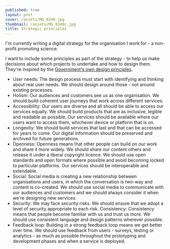 ```yaml
---
published: true
layout: post
cover: /assets/MG_8349.jpg
thumbnail: /assets/MG_8349c.jpg
title: Strategic principles
---
```


I'm currently writing a digital strategy for the organisation I work for - a non-profit promoting science.

I want to include some principles as part of the strategy - to help us make decisions about which projects to undertake and how to design them. They're inspired by the [Government's own design principles](https://www.gov.uk/designprinciples).

- User needs: The design process must start with identifying and thinking about real user needs. We should design around those - not around existing processes.
- Holism: Our audiences and customers see us as one organisation. We should build coherent user journeys that work across different services.
- Accessibility: Our users are diverse and all should be able to access our services equally. We should build products that are as inclusive, legible and readable as possible. Our services should be available where our users want to access them, whichever device or platform that is on.
- Longevity: We should build services that last and that can be accessed for years to come. Our digital information should be preserved and archived for future generations.
- Openness: Openness means that other people can build on our work and share it more widely. We should share our content others and release it under a liberal copyright licence. We should use open standards and open formats where possible and avoid becoming locked to particular platforms. Our services should be interoperable and extendable.
- Social: Social media is creating a new relationship between organisations and users, in which the conversation is two-way and content is co-created. We should use social media to communicate with our audiences and customers and we should always consider it when we're designing new services.
- Security: We may  face security risks. We should ensure that we adopt a level of security appropriate to each risk.
Consistency: Consistency means that people become familiar with us and trust us more. We should use consistent language and design patterns wherever possible.
- Feedback loop: Building in a strong feedback loop means we get better over time.  We should use feedback from users - surveys, testing or analytics - as much as possible throughout the prototyping and development phases and when a service is deployed.